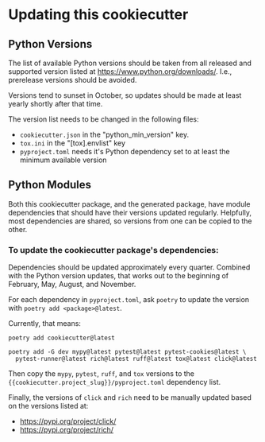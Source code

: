 # Updating this cookiecutter

## Python Versions

The list of available Python versions should be taken from all released and
supported version listed at https://www.python.org/downloads/. I.e.,
prerelease versions should be avoided.

Versions tend to sunset in October, so updates should be made at least yearly
shortly after that time.

The version list needs to be changed in the following files:

* `cookiecutter.json` in the "python_min_version" key.
* `tox.ini` in the "[tox].envlist" key
* `pyproject.toml` needs it's Python dependency set to at least the minimum
  available version

## Python Modules

Both this cookiecutter package, and the generated package, have module
dependencies that should have their versions updated regularly. Helpfully,
most dependencies are shared, so versions from one can be copied to the other.

### To update the cookiecutter package's dependencies:

Dependencies should be updated approximately every quarter. Combined with the
Python version updates, that works out to the beginning of February, May,
August, and November.

For each dependency in `pyproject.toml`, ask `poetry` to update the version
with `poetry add <package>@latest`.

Currently, that means:

    poetry add cookiecutter@latest

    poetry add -G dev mypy@latest pytest@latest pytest-cookies@latest \
      pytest-runner@latest rich@latest ruff@latest tox@latest click@latest

Then copy the `mypy`, `pytest`, `ruff`, and `tox` versions to the `{{cookiecutter.project_slug}}/pyproject.toml` dependency list.

Finally, the versions of `click` and `rich` need to be manually updated based
on the versions listed at:

* https://pypi.org/project/click/
* https://pypi.org/project/rich/
